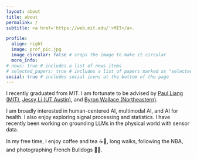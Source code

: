 ```yaml
---
layout: about
title: about
permalink: /
subtitle: <a href='https://web.mit.edu/'>MIT</a>.

profile:
  align: right
  image: prof_pic.jpg
  image_circular: false # crops the image to make it circular
  more_info:
# news: true # includes a list of news items
# selected_papers: true # includes a list of papers marked as "selected={true}"
social: true # includes social icons at the bottom of the page
---
```


I recently graduated from MIT. I am fortunate to be advised by [Paul Liang (MIT)](https://pliang279.github.io/), [Jessy Li (UT Austin)](https://jessyli.com/), and [Byron Wallace (Northeastern)](https://www.byronwallace.com/).

I am broadly interested in human-centered AI, multimodal AI, and AI for health. I also enjoy exploring signal processing and statistics. I have recently been working on grounding LLMs in the physical world with sensor data.

In my free time, I enjoy coffee and tea ☕🍵, long walks, following the NBA, and photographing French Bulldogs 📸🐶.
